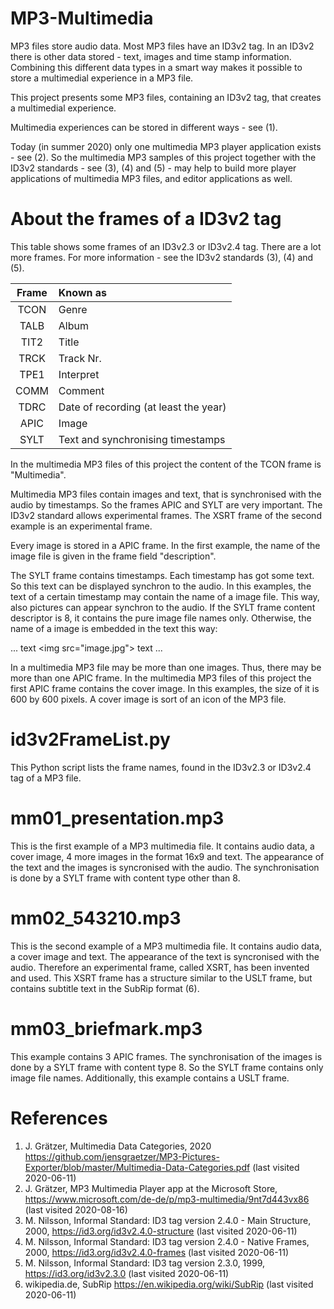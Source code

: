 # MP3-Multimedia
MP3 files store audio data. Most MP3 files have an ID3v2 tag. In an ID3v2 there is other data stored - text, images and time stamp information. Combining this different data types in a smart way makes it possible to store a multimedial experience in a MP3 file.

This project presents some MP3 files, containing an ID3v2 tag, that creates a multimedial experience. 

Multimedia experiences can be stored in different ways - see (1).

Today (in summer 2020) only one multimedia MP3 player application exists - see (2). So the multimedia MP3 samples of this project together with the ID3v2 standards - see (3), (4) and (5) - may help to build more player applications of multimedia MP3 files, and editor applications as well.

# About the frames of a ID3v2 tag
This table shows some frames of an ID3v2.3 or ID3v2.4 tag. There are a lot more frames. For more information - see the ID3v2 standards (3), (4) and (5).

| Frame | Known as                               |
|:-----:|:-------------------------------------- |
| TCON  | Genre                                  |
| TALB  | Album                                  |
| TIT2  | Title                                  |
| TRCK  | Track Nr.                              |
| TPE1  | Interpret                              |
| COMM  | Comment                                |
| TDRC  | Date of recording (at least the year)  |
| APIC  | Image                                  |
| SYLT  | Text and synchronising timestamps      |

In the multimedia MP3 files of this project the content of the TCON frame is "Multimedia".

Multimedia MP3 files contain images and text, that is synchronised with the audio by timestamps. So the frames APIC and SYLT are very important. The ID3v2 standard allows experimental frames. The XSRT frame of the second example is an experimental frame. 

Every image is stored in a APIC frame. In the first example, the name of the image file is given in the frame field "description".

The SYLT frame contains timestamps. Each timestamp has got some text. So this text can be displayed synchron to the audio. In this examples, the text of a certain timestamp may contain the name of a image file. This way, also pictures can appear synchron to the audio. If the SYLT frame content descriptor is 8, it contains the pure image file names only. Otherwise, the name of a image is embedded in the text this way:

... text &lt;img src="image.jpg"&gt; text ...

In a multimedia MP3 file may be more than one images. Thus, there may be more than one APIC frame. In the multimedia MP3 files of this project the first APIC frame contains the cover image. In this examples, the size of it is 600 by 600 pixels. A cover image is sort of an icon of the MP3 file.

# id3v2FrameList.py
This Python script lists the frame names, found in the ID3v2.3 or ID3v2.4 tag of a MP3 file.

# mm01_presentation.mp3
This is the first example of a MP3 multimedia file. It contains audio data, a cover image, 4 more images in the format 16x9 and text. The appearance of the text and the images is syncronised with the audio. The synchronisation is done by a SYLT frame with content type other than 8.

# mm02_543210.mp3
This is the second example of a MP3 multimedia file. It contains audio data, a cover image and text. The appearance of the text is syncronised with the audio. Therefore an experimental frame, called XSRT, has been invented and used. This XSRT frame has a structure similar to the USLT frame, but contains subtitle text in the SubRip format (6).

# mm03_briefmark.mp3
This example contains 3 APIC frames. The synchronisation of the images is done by a SYLT frame with content type 8. So the SYLT frame contains only image file names. Additionally, this example contains a USLT frame.

# References
1. J. Grätzer, Multimedia Data Categories, 2020
https://github.com/jensgraetzer/MP3-Pictures-Exporter/blob/master/Multimedia-Data-Categories.pdf (last visited 2020-06-11)
2. J. Grätzer, MP3 Multimedia Player app at the Microsoft Store,
https://www.microsoft.com/de-de/p/mp3-multimedia/9nt7d443vx86 (last visited 2020-08-16)
3. M. Nilsson, Informal Standard: ID3 tag version 2.4.0 - Main Structure, 2000,
https://id3.org/id3v2.4.0-structure (last visited 2020-06-11)
4. M. Nilsson, Informal Standard: ID3 tag version 2.4.0 - Native Frames, 2000,
https://id3.org/id3v2.4.0-frames (last visited 2020-06-11) 
5. M. Nilsson, Informal Standard: ID3 tag version 2.3.0, 1999,
https://id3.org/id3v2.3.0 (last visited 2020-06-11) 
6. wikipedia.de, SubRip
https://en.wikipedia.org/wiki/SubRip (last visited 2020-06-11)


